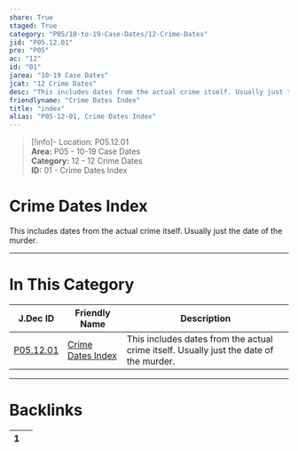 ```yaml
---  
share: True  
staged: True  
category: "P05/10-to-19-Case-Dates/12-Crime-Dates"  
jid: "P05.12.01"  
pro: "P05"  
ac: "12"  
id: "01"  
jarea: "10-19 Case Dates"  
jcat: "12 Crime Dates"  
desc: "This includes dates from the actual crime itself. Usually just the date of the murder."  
friendlyname: "Crime Dates Index"  
title: "index"  
alias: "P05-12-01, Crime Dates Index"  
---  
```

>[!info]- Location: P05.12.01  
>**Area:** P05 - 10-19 Case Dates  
>**Category:** 12 - 12 Crime Dates  
>**ID:** 01 - Crime Dates Index  
  
# Crime Dates Index  
  
This includes dates from the actual crime itself. Usually just the date of the murder.  
  
  
  
---  
# In This Category  
  
| J.Dec ID                                                                              | Friendly Name                                                                                 | Description                                                                            |  
| ------------------------------------------------------------------------------------- | --------------------------------------------------------------------------------------------- | -------------------------------------------------------------------------------------- |  
| [P05.12.01](index.md) | [Crime Dates Index](index.md) | This includes dates from the actual crime itself. Usually just the date of the murder. |  
  
  
---  
# Backlinks  
<div><table class="dataview table-view-table"><thead class="table-view-thead"><tr class="table-view-tr-header"><th class="table-view-th"><span></span><span class="dataview small-text">1</span></th><th class="table-view-th"><span></span></th></tr></thead><tbody class="table-view-tbody"></tbody></table></div>